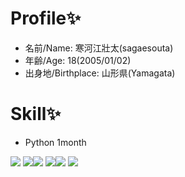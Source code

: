 # Profile✨
* 名前/Name:    寒河江壯太(sagaesouta)
* 年齢/Age:    18(2005/01/02)
* 出身地/Birthplace:    山形県(Yamagata)

# Skill✨
* Python 1month




![](https://github-profile-trophy.vercel.app/?username=sagaesota)
![](http://github-profile-summary-cards.vercel.app/api/cards/stats?username=sagaesota&theme=2077)![](http://github-profile-summary-cards.vercel.app/api/cards/productive-time?username=sagaesota&theme=2077&utcOffset=8)
![](http://github-profile-summary-cards.vercel.app/api/cards/repos-per-language?username=sagaesota&theme=2077)![](http://github-profile-summary-cards.vercel.app/api/cards/most-commit-language?username=sagaesota&theme=2077)
![](http://github-profile-summary-cards.vercel.app/api/cards/profile-details?username=sagaesota&theme=2077)
<!--

**sagaesota/sagaesota** is a ✨ _special_ ✨ repository because its `README.md` (this file) appears on your GitHub profile.

Here are some ideas to get you started:

- 🔭 I’m currently working on ...
- 🌱 I’m currently learning ...
- 👯 I’m looking to collaborate on ...
- 🤔 I’m looking for help with ...
- 💬 Ask me about ...
- 📫 How to reach me: ...
- 😄 Pronouns: ...
- ⚡ Fun fact: ...
-->
